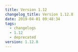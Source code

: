 ```yaml
---
title: Version 1.12
changelog_title: Version 1.12.8
date: 2019-04-01 09:48:34
tags:
  - changelogs
  - 1.12
  - deprecated
version: 1.12.8
---
```


<script src="https://gist.github.com/spinnaker-release/73fa0d0112cb49c8e58bf463a6cb5e3a.js"/>
